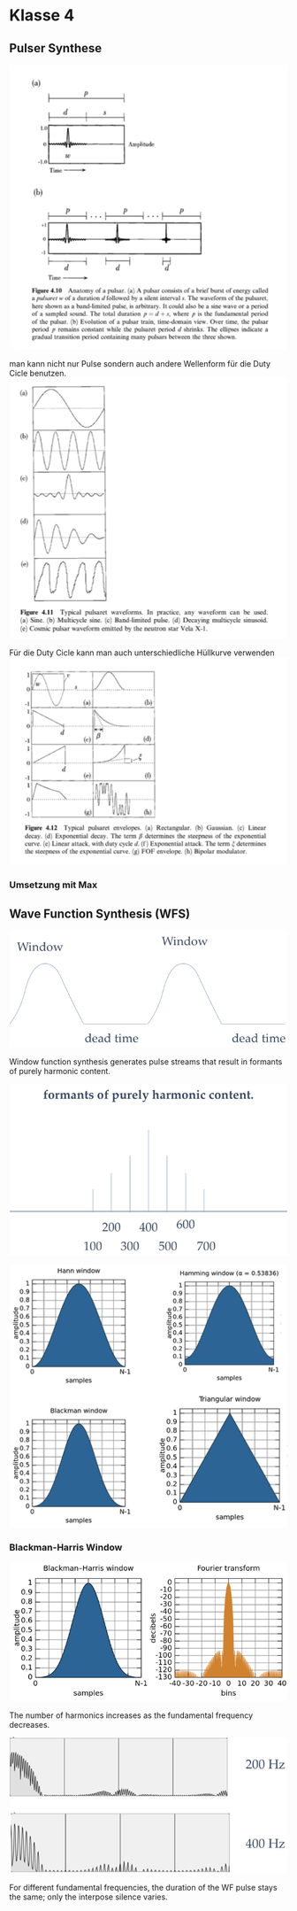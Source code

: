 # Klasse 4

## Pulser Synthese

![](k4/img/pulser.png)

man kann nicht nur Pulse sondern auch andere Wellenform für die Duty Cicle benutzen.
![](k4/img/various.png)

Für die Duty Cicle kann man auch unterschiedliche Hüllkurve verwenden
![](k4/img/env.png)

### Umsetzung mit Max

## Wave Function Synthesis (WFS)

![](k4/img/wfs.png)

Window function synthesis generates pulse streams that result in formants of purely harmonic content.

![](k4/img/pureformant.png)


![](k4/img/window.png)

### Blackman-Harris Window
![](k4/img/blackman.png)


The number of harmonics increases as the fundamental frequency decreases.

![](k4/img/wfs_spectrum.png)

For different fundamental frequencies, the duration of the WF pulse stays the same; only the interpose silence varies.

